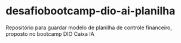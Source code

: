 # desafiobootcamp-dio-ai-planilha
Repositório para guardar modelo de planilha de controle financeiro, proposto no bootcamp DIO Caixa IA
